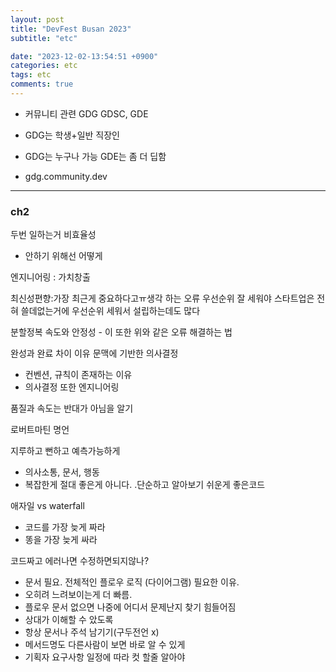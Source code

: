```yaml
---
layout: post
title: "DevFest Busan 2023"
subtitle: "etc"

date: "2023-12-02-13:54:51 +0900"
categories: etc
tags: etc
comments: true
---
```


- 커뮤니티 관련 GDG GDSC, GDE
- GDG는 학생+일반 직장인
- GDG는 누구나 가능 GDE는 좀 더 딥함

- gdg.community.dev

---

### ch2

두번 일하는거 비효율성

- 안하기 위해선 어떻게

엔지니어링 : 가치창출

최신성편향:가장 최근게 중요하다고ㅠ생각 하는 오류
우선순위 잘 세워야 스타트업은 전혀 쓸데없는거에 우선순위 세워서 설립하는데도 많다

분할정복 속도와 안정성 - 이 또한 위와 같은 오류 해결하는 법

완성과 완료 차이
이유 문맥에 기반한 의사결정

- 컨벤션, 규칙이 존재하는 이유
- 의사결정 또한 엔지니어링

품질과 속도는 반대가 아님을 알기

로버트마틴 명언

지루하고 뻔하고 예측가능하게

- 의사소통, 문서, 행동
- 복잡한게 절대 좋은게 아니다. .단순하고 알아보기 쉬운게 좋은코드

애자일 vs waterfall

- 코드를 가장 늦게 짜라
- 똥을 가장 늦게 싸라

코드짜고 에러나면 수정하면되지않나?

- 문서 필요. 전체적인 플로우 로직 (다이어그램) 필요한 이유.
- 오히려 느려보이는게 더 빠름.
- 플로우 문서 없으면 나중에 어디서 문제난지 찾기 힘들어짐
- 상대가 이해할 수 았도록
- 항상 문서나 주석 남기기(구두전언 x)
- 메서드명도 다른사람이 보면 바로 알 수 있게
- 기획자 요구사항 일정에 따라 컷 할줄 알아야
